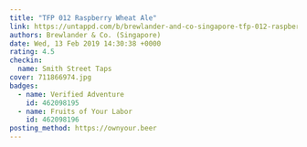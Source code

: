 ```yaml
---
title: "TFP 012 Raspberry Wheat Ale"
link: https://untappd.com/b/brewlander-and-co-singapore-tfp-012-raspberry-wheat-ale/2993558
authors: Brewlander & Co. (Singapore)
date: Wed, 13 Feb 2019 14:30:38 +0000
rating: 4.5
checkin:
  name: Smith Street Taps
cover: 711866974.jpg
badges:
  - name: Verified Adventure
    id: 462098195
  - name: Fruits of Your Labor
    id: 462098196
posting_method: https://ownyour.beer
---
```

